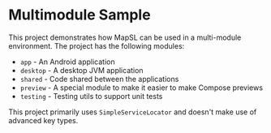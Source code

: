 # Multimodule Sample

This project demonstrates how MapSL can be used in a multi-module environment. The project has the following modules:

- `app` - An Android application
- `desktop` - A desktop JVM application
- `shared` - Code shared between the applications
- `preview` - A special module to make it easier to make Compose previews
- `testing` - Testing utils to support unit tests

This project primarily uses `SimpleServiceLocator` and doesn't make use of advanced key types.
